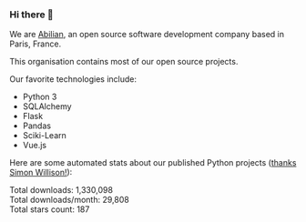 ### Hi there 👋

We are [Abilian](https://abilian.com/), an open source software development company based in Paris, France.

This organisation contains most of our open source projects.

Our favorite technologies include:

- Python 3
- SQLAlchemy
- Flask
- Pandas
- Sciki-Learn
- Vue.js

Here are some automated stats about our published Python projects
([thanks Simon Willison!][sw-post]):

<!--marker-->
Total downloads: 1,330,098<br>
Total downloads/month: 29,808<br>
Total stars count: 187
<!--end-->

[sw-post]: https://simonwillison.net/2020/Jul/10/self-updating-profile-readme/